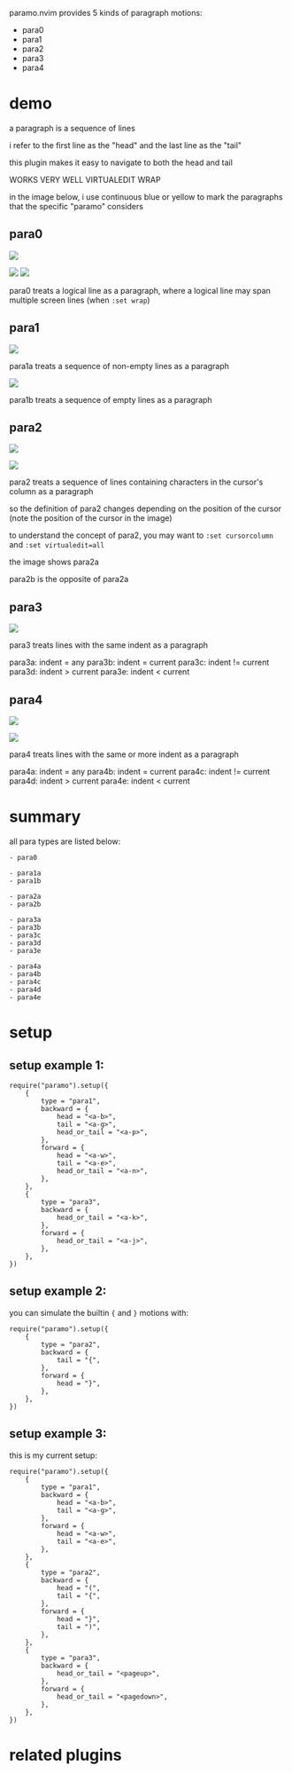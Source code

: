 paramo.nvim provides 5 kinds of paragraph motions:

- para0
- para1
- para2
- para3
- para4

# demo

a paragraph is a sequence of lines

i refer to the first line as the "head" and the last line as the "tail"

this plugin makes it easy to navigate to both the head and tail

WORKS VERY WELL VIRTUALEDIT WRAP

in the image below, i use continuous blue or yellow to mark the paragraphs that the specific "paramo" considers

## para0

![](assets/para0.png)

![](assets/paraa.png)
![](assets/parab.png)

para0 treats a logical line as a paragraph, where a logical line may span multiple screen lines (when `:set wrap`)

## para1

![](assets/para1a.png)

para1a treats a sequence of non-empty lines as a paragraph

![](assets/para1b.png)

para1b treats a sequence of empty lines as a paragraph

## para2

![](assets/para2a-1.png)

![](assets/para2a-2.png)

para2 treats a sequence of lines containing characters in the cursor's column as a paragraph

so the definition of para2 changes depending on the position of the cursor (note the position of the cursor in the image)

to understand the concept of para2, you may want to `:set cursorcolumn` and `:set virtualedit=all`

the image shows para2a

para2b is the opposite of para2a

## para3

![](assets/para3.png)

para3 treats lines with the same indent as a paragraph

para3a: indent = any
para3b: indent = current
para3c: indent != current
para3d: indent > current
para3e: indent < current

## para4

![](assets/para4-1.png)

![](assets/para4-2.png)

para4 treats lines with the same or more indent as a paragraph

para4a: indent = any
para4b: indent = current
para4c: indent != current
para4d: indent > current
para4e: indent < current

# summary

all para types are listed below:

```
- para0

- para1a
- para1b

- para2a
- para2b

- para3a
- para3b
- para3c
- para3d
- para3e

- para4a
- para4b
- para4c
- para4d
- para4e
```

# setup

## setup example 1:

```
require("paramo").setup({
	{
		type = "para1",
		backward = {
			head = "<a-b>",
			tail = "<a-g>",
			head_or_tail = "<a-p>",
		},
		forward = {
			head = "<a-w>",
			tail = "<a-e>",
			head_or_tail = "<a-n>",
		},
	},
	{
		type = "para3",
		backward = {
			head_or_tail = "<a-k>",
		},
		forward = {
			head_or_tail = "<a-j>",
		},
	},
})
```

## setup example 2:

you can simulate the builtin `{` and `}` motions with:

```
require("paramo").setup({
	{
		type = "para2",
		backward = {
			tail = "{",
		},
		forward = {
			head = "}",
		},
	},
})
```

## setup example 3:

this is my current setup:

```
require("paramo").setup({
	{
		type = "para1",
		backward = {
			head = "<a-b>",
			tail = "<a-g>",
		},
		forward = {
			head = "<a-w>",
			tail = "<a-e>",
		},
	},
	{
		type = "para2",
		backward = {
			head = "(",
			tail = "{",
		},
		forward = {
			head = "}",
			tail = ")",
		},
	},
	{
		type = "para3",
		backward = {
			head_or_tail = "<pageup>",
		},
		forward = {
			head_or_tail = "<pagedown>",
		},
	},
})
```

# related plugins
